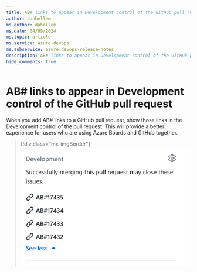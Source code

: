 ```yaml
---
title: AB# links to appear in Development control of the GitHub pull request
author: danhellem
ms.author: dahellem
ms.date: 04/09/2024
ms.topic: article
ms.service: azure-devops
ms.subservice: azure-devops-release-notes
description: AB# links to appear in Development control of the GitHub pull request
hide_comments: true
---
```


# AB# links to appear in Development control of the GitHub pull request

When you add AB# links to a GitHub pull request, show those links in the Development control of the pull request. This will provide a better ezperience for users who are using Azure Boards and GitHub together.

> [!div class="mx-imgBorder"]
> ![screen shot example ab links on github pull request page](media\boards-ab-links-github-pr.png)